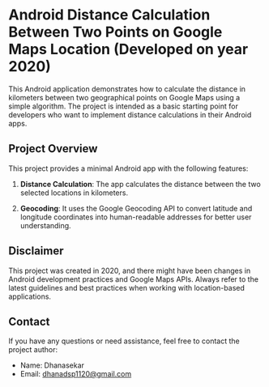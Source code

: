 # Android Distance Calculation Between Two Points on Google Maps Location (Developed on year 2020)

This Android application demonstrates how to calculate the distance in kilometers between two geographical points on Google Maps using a simple algorithm. The project is intended as a basic starting point for developers who want to implement distance calculations in their Android apps.

## Project Overview

This project provides a minimal Android app with the following features:

1. **Distance Calculation**: The app calculates the distance between the two selected locations in kilometers.

2. **Geocoding**: It uses the Google Geocoding API to convert latitude and longitude coordinates into human-readable addresses for better user understanding.

## Disclaimer

This project was created in 2020, and there might have been changes in Android development practices and Google Maps APIs. Always refer to the latest guidelines and best practices when working with location-based applications.

## Contact

If you have any questions or need assistance, feel free to contact the project author:

- Name: Dhanasekar
- Email: dhanadsp1120@gmail.com 
